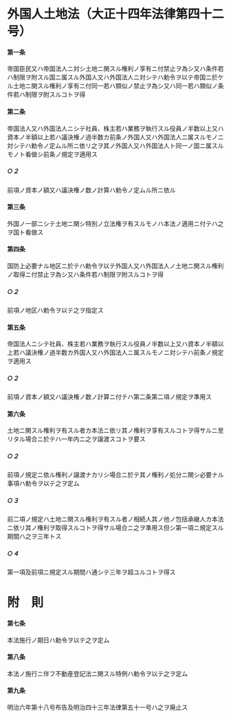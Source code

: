 # 外国人土地法（大正十四年法律第四十二号）
#### 第一条
帝国臣民又ハ帝国法人ニ対シ土地ニ関スル権利ノ享有ニ付禁止ヲ為シ又ハ条件若ハ制限ヲ附スル国ニ属スル外国人又ハ外国法人ニ対シテハ勅令ヲ以テ帝国ニ於ケル土地ニ関スル権利ノ享有ニ付同一若ハ類似ノ禁止ヲ為シ又ハ同一若ハ類似ノ条件若ハ制限ヲ附スルコトヲ得
#### 第二条
帝国法人又ハ外国法人ニシテ社員、株主若ハ業務ヲ執行スル役員ノ半数以上又ハ資本ノ半額以上若ハ議決権ノ過半数カ前条ノ外国人又ハ外国法人ニ属スルモノニ対シテハ勅令ノ定ムル所ニ依リ之ヲ其ノ外国人又ハ外国法人ト同一ノ国ニ属スルモノト看做シ前条ノ規定ヲ適用ス
##### ○２
前項ノ資本ノ額又ハ議決権ノ数ノ計算ハ勅令ノ定ムル所ニ依ル
#### 第三条
外国ノ一部ニシテ土地ニ関シ特別ノ立法権ヲ有スルモノハ本法ノ適用ニ付テハ之ヲ国ト看做ス
#### 第四条
国防上必要ナル地区ニ於テハ勅令ヲ以テ外国人又ハ外国法人ノ土地ニ関スル権利ノ取得ニ付禁止ヲ為シ又ハ条件若ハ制限ヲ附スルコトヲ得
##### ○２
前項ノ地区ハ勅令ヲ以テ之ヲ指定ス
#### 第五条
帝国法人ニシテ社員、株主若ハ業務ヲ執行スル役員ノ半数以上又ハ資本ノ半額以上若ハ議決権ノ過半数カ外国人又ハ外国法人ニ属スルモノニ対シテハ前条ノ規定ヲ適用ス
##### ○２
前項ノ資本ノ額又ハ議決権ノ数ノ計算ニ付テハ第二条第二項ノ規定ヲ準用ス
#### 第六条
土地ニ関スル権利ヲ有スル者カ本法ニ依リ其ノ権利ヲ享有スルコトヲ得サルニ至リタル場合ニ於テハ一年内ニ之ヲ譲渡スコトヲ要ス
##### ○２
前項ノ規定ニ依ル権利ノ譲渡ナカリシ場合ニ於テ其ノ権利ノ処分ニ関シ必要ナル事項ハ勅令ヲ以テ之ヲ定ム
##### ○３
前二項ノ規定ハ土地ニ関スル権利ヲ有スル者ノ相続人其ノ他ノ包括承継人カ本法ニ依リ其ノ権利ヲ取得スルコトヲ得サル場合ニ之ヲ準用ス但シ第一項ニ規定スル期間ハ之ヲ三年トス
##### ○４
第一項及前項ニ規定スル期間ハ通シテ三年ヲ超ユルコトヲ得ス
# 附　則
#### 第七条
本法施行ノ期日ハ勅令ヲ以テ之ヲ定ム
#### 第八条
本法ノ施行ニ伴フ不動産登記法ニ関スル特例ハ勅令ヲ以テ之ヲ定ム
#### 第九条
明治六年第十八号布告及明治四十三年法律第五十一号ハ之ヲ廃止ス
